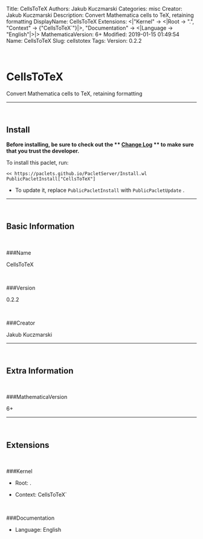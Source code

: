 Title: CellsToTeX
Authors: Jakub Kuczmarski
Categories: misc
Creator: Jakub Kuczmarski
Description: Convert Mathematica cells to TeX, retaining formatting
DisplayName: CellsToTeX
Extensions: <|"Kernel" -> <|Root -> ".", "Context" -> {"CellsToTeX`"}|>, "Documentation" -> <|Language -> "English"|>|>
MathematicaVersion: 6+
Modified: 2019-01-15 01:49:54
Name: CellsToTeX
Slug: cellstotex
Tags: 
Version: 0.2.2

<a id="cellstotex" class="Section" style="width:0;height:0;margin:0;padding:0;">&zwnj;</a>

# CellsToTeX

Convert Mathematica cells to TeX, retaining formatting

---

<a id="install" class="Subsection" style="width:0;height:0;margin:0;padding:0;">&zwnj;</a>

## Install

**Before installing, be sure to check out the ** **[Change Log](https://paclets.github.io/PacletServer/pages/log.html)** ** to make sure that you trust the developer.**

To install this paclet, run:

    << https://paclets.github.io/PacletServer/Install.wl
    PublicPacletInstall["CellsToTeX"]

*  To update it, replace  `PublicPacletInstall` with  `PublicPacletUpdate` . 

---

<a id="basicinformation" class="Subsection" style="width:0;height:0;margin:0;padding:0;">&zwnj;</a>

## Basic Information

<a id="name" class="Subsubsection" style="width:0;height:0;margin:0;padding:0;">&zwnj;</a>

###Name

CellsToTeX

<a id="version" class="Subsubsection" style="width:0;height:0;margin:0;padding:0;">&zwnj;</a>

###Version

0.2.2

<a id="creator" class="Subsubsection" style="width:0;height:0;margin:0;padding:0;">&zwnj;</a>

###Creator

Jakub Kuczmarski

---

<a id="extrainformation" class="Subsection" style="width:0;height:0;margin:0;padding:0;">&zwnj;</a>

## Extra Information

<a id="mathematicaversion" class="Subsubsection" style="width:0;height:0;margin:0;padding:0;">&zwnj;</a>

###MathematicaVersion

6+

---

<a id="extensions" class="Subsection" style="width:0;height:0;margin:0;padding:0;">&zwnj;</a>

## Extensions

<a id="kernel" class="Subsubsection" style="width:0;height:0;margin:0;padding:0;">&zwnj;</a>

###Kernel

*  Root: .

*  Context: CellsToTeX`

<a id="documentation" class="Subsubsection" style="width:0;height:0;margin:0;padding:0;">&zwnj;</a>

###Documentation

*  Language: English